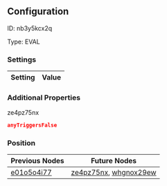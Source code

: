 # <nil>
## Configuration
ID:  nb3y5kcx2q

Type: EVAL 


### Settings
| Setting | Value  |
| :------------------------ | ---------------------------------------- |
 




### Additional Properties
ze4pz75nx
 ```json 
anyTriggersFalse
```




### Position
| Previous Nodes | Future Nodes |
| :------------- | ------------ |
| [e01o5o4i77](./e01o5o4i77.md) | [ze4pz75nx](./ze4pz75nx.md), [whgnox29ew](./whgnox29ew.md) |